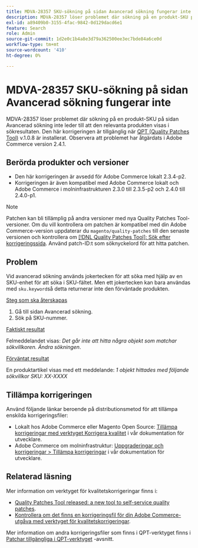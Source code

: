 ```yaml
---
title: MDVA-28357 SKU-sökning på sidan Avancerad sökning fungerar inte
description: MDVA-28357 löser problemet där sökning på en produkt-SKU på sidan Avancerad sökning inte leder till att den relevanta produkten visas i sökresultaten. Den här korrigeringen är tillgänglig när [QPT-verktyget (Quality Patches Tool)](/help/announcements/adobe-commerce-announcements/magento-quality-patches-released-new-tool-to-self-serve-quality-patches.md) v.1.0.8 är installerat. Observera att problemet har åtgärdats i Adobe Commerce version 2.4.1.
exl-id: a89409b0-3155-4fac-9842-0d129dacd6e1
feature: Search
role: Admin
source-git-commit: 1d2e0c1b4a8e3d79a362500ee3ec7bde84a6ce0d
workflow-type: tm+mt
source-wordcount: '410'
ht-degree: 0%

---
```


# MDVA-28357 SKU-sökning på sidan Avancerad sökning fungerar inte

MDVA-28357 löser problemet där sökning på en produkt-SKU på sidan Avancerad sökning inte leder till att den relevanta produkten visas i sökresultaten. Den här korrigeringen är tillgänglig när [QPT (Quality Patches Tool)](/help/announcements/adobe-commerce-announcements/magento-quality-patches-released-new-tool-to-self-serve-quality-patches.md) v.1.0.8 är installerat. Observera att problemet har åtgärdats i Adobe Commerce version 2.4.1.

## Berörda produkter och versioner

* Den här korrigeringen är avsedd för Adobe Commerce lokalt 2.3.4-p2.
* Korrigeringen är även kompatibel med Adobe Commerce lokalt och Adobe Commerce i molninfrastrukturen 2.3.0 till 2.3.5-p2 och 2.4.0 till 2.4.0-p1.

>[!NOTE]
>
>Patchen kan bli tillämplig på andra versioner med nya Quality Patches Tool-versioner. Om du vill kontrollera om patchen är kompatibel med din Adobe Commerce-version uppdaterar du `magento/quality-patches` till den senaste versionen och kontrollera om [[!DNL Quality Patches Tool]: Sök efter korrigeringssida](https://devdocs.magento.com/quality-patches/tool.html#patch-grid). Använd patch-ID:t som söknyckelord för att hitta patchen.

## Problem

Vid avancerad sökning används jokertecken för att söka med hjälp av en SKU-enhet för att söka i SKU-fältet. Men ett jokertecken kan bara användas med `sku.keyword`så detta returnerar inte den förväntade produkten.

<u>Steg som ska återskapas</u>

1. Gå till sidan Avancerad sökning.
1. Sök på SKU-nummer.

<u>Faktiskt resultat</u>

Felmeddelandet visas: *Det går inte att hitta några objekt som matchar sökvillkoren. Ändra sökningen*.

<u>Förväntat resultat</u>

En produktartikel visas med ett meddelande: *1 objekt hittades med följande sökvillkor*  *SKU: XX-XXXX*

## Tillämpa korrigeringen

Använd följande länkar beroende på distributionsmetod för att tillämpa enskilda korrigeringsfiler:

* Lokalt hos Adobe Commerce eller Magento Open Source: [Tillämpa korrigeringar med verktyget Korrigera kvalitet](https://devdocs.magento.com/guides/v2.4/comp-mgr/patching/mqp.html) i vår dokumentation för utvecklare.
* Adobe Commerce om molninfrastruktur: [Uppgraderingar och korrigeringar > Tillämpa korrigeringar](https://devdocs.magento.com/cloud/project/project-patch.html) i vår dokumentation för utvecklare.

## Relaterad läsning

Mer information om verktyget för kvalitetskorrigeringar finns i:

* [Quality Patches Tool released: a new tool to self-service quality patches](/help/announcements/adobe-commerce-announcements/magento-quality-patches-released-new-tool-to-self-serve-quality-patches.md).
* [Kontrollera om det finns en korrigeringsfil för din Adobe Commerce-utgåva med verktyget för kvalitetskorrigeringar](/help/support-tools/patches-available-in-qpt-tool/check-patch-for-magento-issue-with-magento-quality-patches.md).

Mer information om andra korrigeringsfiler som finns i QPT-verktyget finns i [Patchar tillgängliga i QPT-verktyget](https://support.magento.com/hc/en-us/sections/360010506631-Patches-available-in-QPT-tool-) -avsnitt.
